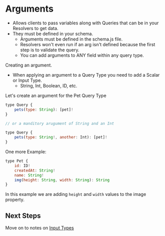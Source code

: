 # Arguments

- Allows clients to pass variables along with Queries that can be in your Resolvers to get data.
- They must be defined in your schema.
  - Arguments must be defined in the schema.js file.
  - Resolvers won't even run if an arg isn't defined because the first step is to validate the query.
  - You can add arguments to ANY field within any query type.

Creating an argument.

- When applying an argument to a Query Type you need to add a Scalar or Input Type.
  - String, Int, Boolean, ID, etc.

Let's create an argument for the Pet Query Type

```javascript
type Query {
    pets(type: String): [pet]!
}

// or a manditory arugument of String and an Int

type Query {
    pets(type: String!, another: Int): [pet]!
}
```

One more Example:

```javascript
type Pet {
    id: ID!
    createdAt: String!
    name: String!
    img(height: String, width: String): String
}

```

In this example we are adding `height` and `width` values to the image property.

## Next Steps

Move on to notes on [Input Types](01-input-types.md)
